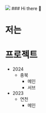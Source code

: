 <img src="https://capsule-render.vercel.app/api?type=waving&color=auto&height=300&section=header&text=capsule%20render%20render&fontSize=90" />
### Hi there 👋

  # 저는  

  # 프로젝트  
  * 2024
    - 충북
      + 메인
      + 서브
  * 2023
    - 연천
      + 메인
<!--
**byeongmin-publishing/byeongmin-publishing** is a ✨ _special_ ✨ repository because its `README.md` (this file) appears on your GitHub profile.

Here are some ideas to get you started:

- 🔭 I’m currently working on ...
- 🌱 I’m currently learning ...
- 👯 I’m looking to collaborate on ...
- 🤔 I’m looking for help with ...
- 💬 Ask me about ...
- 😄 Pronouns: ...
- ⚡ Fun fact: ...
-->
